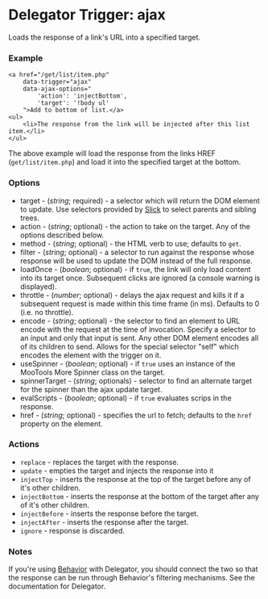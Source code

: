 Delegator Trigger: ajax
=======================

Loads the response of a link's URL into a specified target.

### Example

	<a href="/get/list/item.php"
		data-trigger="ajax"
		data-ajax-options="
			'action': 'injectBottom',
			'target': '!body ul'
		">Add to bottom of list.</a>
	<ul>
		<li>The response from the link will be injected after this list item.</li>
	</ul>

The above example will load the response from the links HREF (`get/list/item.php`) and load it into the specified target at the bottom.

### Options

* target - (*string*; required) - a selector which will return the DOM element to update. Use selectors provided by [Slick](https://github.com/mootools/slick) to select parents and sibling trees.
* action - (*string*; optional) - the action to take on the target. Any of the options described below.
* method - (*string*; optional) - the HTML verb to use; defaults to `get`.
* filter - (*string*; optional) - a selector to run against the response whose response will be used to update the DOM instead of the full response.
* loadOnce - (*boolean*; optional) - if `true`, the link will only load content into its target once. Subsequent clicks are ignored (a console warning is displayed).
* throttle - (*number*; optional) - delays the ajax request and kills it if a subsequent request is made within this time frame (in ms). Defaults to 0 (i.e. no throttle).
* encode - (*string*; optional) - the selector to find an element to URL encode with the request at the time of invocation. Specify a selector to an input and only that input is sent. Any other DOM element encodes all of its children to send. Allows for the special selector "self" which encodes the element with the trigger on it.
* useSpinner - (*boolean*; optional) - if `true` uses an instance of the MooTools More Spinner class on the target.
* spinnerTarget - (*string*; optionals) - selector to find an alternate target for the spinner than the ajax update target.
* evalScripts - (*boolean*; optional) - if `true` evaluates scrips in the response.
* href - (*string*; optional) - specifies the url to fetch; defaults to the `href` property on the element.

### Actions

* `replace` - replaces the target with the response.
* `update` - empties the target and injects the response into it
* `injectTop` - inserts the response at the top of the target before any of it's other children.
* `injectBottom` - inserts the response at the bottom of the target after any of it's other children.
* `injectBefore` - inserts the response before the target.
* `injectAfter` - inserts the response after the target.
* `ignore` - response is discarded.

### Notes

If you're using [Behavior](http://github.com/anutron/behavior) with Delegator, you should connect the two so that the response can be run through Behavior's filtering mechanisms. See the documentation for Delegator.